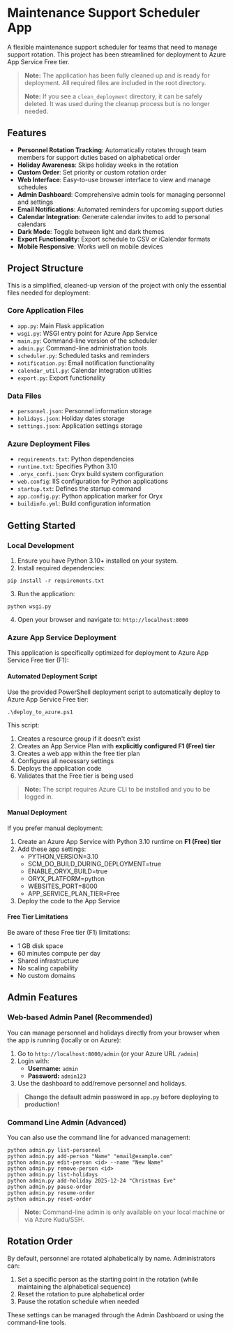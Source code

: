 # Maintenance Support Scheduler App

A flexible maintenance support scheduler for teams that need to manage support rotation. This project has been streamlined for deployment to Azure App Service Free tier.

> **Note:** The application has been fully cleaned up and is ready for deployment. All required files are included in the root directory.
> 
> **Note:** If you see a `clean_deployment` directory, it can be safely deleted. It was used during the cleanup process but is no longer needed.

## Features

- **Personnel Rotation Tracking**: Automatically rotates through team members for support duties based on alphabetical order
- **Holiday Awareness**: Skips holiday weeks in the rotation
- **Custom Order**: Set priority or custom rotation order
- **Web Interface**: Easy-to-use browser interface to view and manage schedules
- **Admin Dashboard**: Comprehensive admin tools for managing personnel and settings
- **Email Notifications**: Automated reminders for upcoming support duties
- **Calendar Integration**: Generate calendar invites to add to personal calendars
- **Dark Mode**: Toggle between light and dark themes
- **Export Functionality**: Export schedule to CSV or iCalendar formats
- **Mobile Responsive**: Works well on mobile devices

## Project Structure

This is a simplified, cleaned-up version of the project with only the essential files needed for deployment:

### Core Application Files
- `app.py`: Main Flask application
- `wsgi.py`: WSGI entry point for Azure App Service
- `main.py`: Command-line version of the scheduler
- `admin.py`: Command-line administration tools
- `scheduler.py`: Scheduled tasks and reminders
- `notification.py`: Email notification functionality 
- `calendar_util.py`: Calendar integration utilities
- `export.py`: Export functionality

### Data Files
- `personnel.json`: Personnel information storage
- `holidays.json`: Holiday dates storage
- `settings.json`: Application settings storage

### Azure Deployment Files
- `requirements.txt`: Python dependencies
- `runtime.txt`: Specifies Python 3.10
- `.oryx_confi.json`: Oryx build system configuration
- `web.config`: IIS configuration for Python applications
- `startup.txt`: Defines the startup command
- `app.config.py`: Python application marker for Oryx
- `buildinfo.yml`: Build configuration information

## Getting Started

### Local Development

1. Ensure you have Python 3.10+ installed on your system.
2. Install required dependencies:
```
pip install -r requirements.txt
```
3. Run the application:
```
python wsgi.py
```
4. Open your browser and navigate to: `http://localhost:8000`

### Azure App Service Deployment

This application is specifically optimized for deployment to Azure App Service Free tier (F1):

#### Automated Deployment Script

Use the provided PowerShell deployment script to automatically deploy to Azure App Service Free tier:

```
.\deploy_to_azure.ps1
```

This script:
1. Creates a resource group if it doesn't exist
2. Creates an App Service Plan with **explicitly configured F1 (Free) tier**
3. Creates a web app within the free tier plan
4. Configures all necessary settings
5. Deploys the application code
6. Validates that the Free tier is being used

> **Note:** The script requires Azure CLI to be installed and you to be logged in.

#### Manual Deployment

If you prefer manual deployment:

1. Create an Azure App Service with Python 3.10 runtime on **F1 (Free) tier**
2. Add these app settings:
   - PYTHON_VERSION=3.10
   - SCM_DO_BUILD_DURING_DEPLOYMENT=true
   - ENABLE_ORYX_BUILD=true
   - ORYX_PLATFORM=python
   - WEBSITES_PORT=8000
   - APP_SERVICE_PLAN_TIER=Free
3. Deploy the code to the App Service

#### Free Tier Limitations

Be aware of these Free tier (F1) limitations:
- 1 GB disk space
- 60 minutes compute per day
- Shared infrastructure
- No scaling capability
- No custom domains

## Admin Features

### Web-based Admin Panel (Recommended)

You can manage personnel and holidays directly from your browser when the app is running (locally or on Azure):

1. Go to `http://localhost:8000/admin` (or your Azure URL `/admin`)
2. Login with:
   - **Username:** `admin`
   - **Password:** `admin123`
3. Use the dashboard to add/remove personnel and holidays.

> **Change the default admin password in `app.py` before deploying to production!**

### Command Line Admin (Advanced)

You can also use the command line for advanced management:

```
python admin.py list-personnel
python admin.py add-person "Name" "email@example.com"
python admin.py edit-person <id> --name "New Name"
python admin.py remove-person <id>
python admin.py list-holidays
python admin.py add-holiday 2025-12-24 "Christmas Eve"
python admin.py pause-order
python admin.py resume-order
python admin.py reset-order
```

> **Note:** Command-line admin is only available on your local machine or via Azure Kudu/SSH.

## Rotation Order

By default, personnel are rotated alphabetically by name. Administrators can:

1. Set a specific person as the starting point in the rotation (while maintaining the alphabetical sequence)
2. Reset the rotation to pure alphabetical order
3. Pause the rotation schedule when needed

These settings can be managed through the Admin Dashboard or using the command-line tools.
